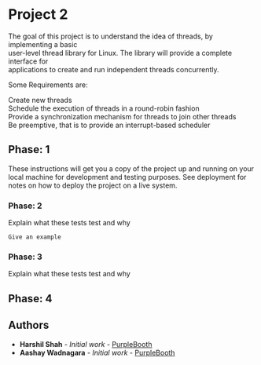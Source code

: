 # Project 2

The goal of this project is to understand the idea of threads, by implementing a basic <br />
user-level thread library for Linux. The library will provide a complete interface for <br />
applications to create and run independent threads concurrently.<br />

Some Requirements are:<br />

Create new threads<br />
Schedule the execution of threads in a round-robin fashion<br />
Provide a synchronization mechanism for threads to join other threads<br />
Be preemptive, that is to provide an interrupt-based scheduler<br />

## Phase: 1

These instructions will get you a copy of the project up and running on your local machine for development and testing purposes. See deployment for notes on how to deploy the project on a live system.


### Phase: 2

Explain what these tests test and why

```
Give an example
```

### Phase: 3

Explain what these tests test and why

## Phase: 4

## Authors

* **Harshil Shah** - *Initial work* - [PurpleBooth](https://github.com/PurpleBooth)
* **Aashay Wadnagara** - *Initial work* - [PurpleBooth](https://github.com/PurpleBooth)

